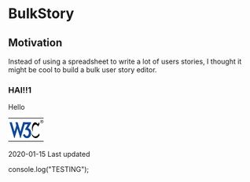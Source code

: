 # BulkStory

## Motivation

Instead of using a spreadsheet to write a lot of users stories, I thought it might be cool to build a bulk user story editor.

### HAI!!1

Hello

![](.gitbook/assets/w3c_home.gif)

2020-01-15 Last updated

  
console.log\("TESTING"\);  


